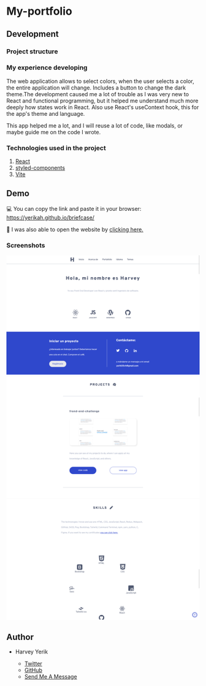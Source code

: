 # My-portfolio

## Development 
### Project structure


### My experience developing

The web application allows to select colors, when the user selects a color, the entire application will change. Includes a button to change the dark theme.The development caused me a lot of trouble as I was very new to React and functional programming, but it helped me understand much more deeply how states work in React. Also use React's useContext hook, this for the app's theme and language.

This app helped me a lot, and I will reuse a lot of code, like modals, or maybe guide me on the code I wrote.

### Technologies used in the project

1. [React](https://es.reactjs.org/)
1. [styled-components](https://styled-components.com/)
1. [Vite](https://vitejs.dev/)


## Demo 

💻 You can copy the link and paste it in your browser: https://yerikah.github.io/briefcase/

🔗 I was also able to open the website by [clicking here.](https://yerikah.github.io/briefcase/)

### Screenshots

<img src="./screenshots/test-3.png" />
<img src="./screenshots/test-2.png" />
<img src="./screenshots/test-1.png" />

## Author

- Harvey Yerik

    - [Twitter](https://twitter.com/yerikhar)
    - [GitHub](https://github.com/YerikAH)
    - [Send Me A Message](https://yerikah.github.io/send-me-a-message/dist/)

